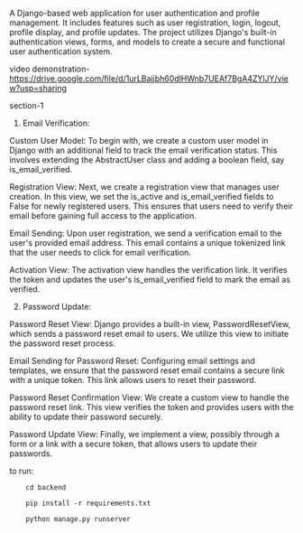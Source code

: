 A Django-based web application for user authentication and profile management. It includes features such as user registration, login, logout, profile display, and profile updates. The project utilizes Django's built-in authentication views, forms, and models to create a secure and functional user authentication system.

video demonstration-https://drive.google.com/file/d/1urLBajjbh60dIHWnb7UEAf7BgA4ZYlJY/view?usp=sharing

section-1

1. Email Verification:

Custom User Model:
To begin with, we create a custom user model in Django with an additional field to track the email verification status. This involves extending the AbstractUser class and adding a boolean field, say is_email_verified.

Registration View:
Next, we create a registration view that manages user creation. In this view, we set the is_active and is_email_verified fields to False for newly registered users. This ensures that users need to verify their email before gaining full access to the application.

Email Sending:
Upon user registration, we send a verification email to the user's provided email address. This email contains a unique tokenized link that the user needs to click for email verification.

Activation View:
The activation view handles the verification link. It verifies the token and updates the user's is_email_verified field to mark the email as verified.

2. Password Update:

Password Reset View:
Django provides a built-in view, PasswordResetView, which sends a password reset email to users. We utilize this view to initiate the password reset process.

Email Sending for Password Reset:
Configuring email settings and templates, we ensure that the password reset email contains a secure link with a unique token. This link allows users to reset their password.

Password Reset Confirmation View:
We create a custom view to handle the password reset link. This view verifies the token and provides users with the ability to update their password securely.

Password Update View:
Finally, we implement a view, possibly through a form or a link with a secure token, that allows users to update their passwords.

to run: 

        cd backend

        pip install -r requirements.txt
        
        python manage.py runserver
        
